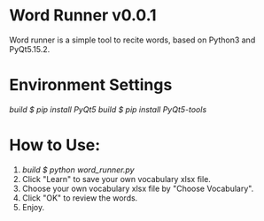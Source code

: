 # Word Runner v0.0.1

Word runner is a simple tool to recite words, based on Python3 and PyQt5.15.2.

# Environment Settings
*build $ pip install PyQt5*
*build $ pip install PyQt5-tools*

# How to Use:
1. *build $ python word_runner.py*
2. Click "Learn" to save your own vocabulary xlsx file.
3. Choose your own vocabulary xlsx file by "Choose Vocabulary".
4. Click "OK" to review the words.
5. Enjoy.
